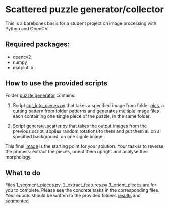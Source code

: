# Scattered puzzle generator/collector
This is a barebones basis for a student project on image processing with Python and OpenCV.


## Required packages:
* opencv2
* numpy
* matplotlib

## How to use the provided scripts
Folder [puzzle generator](fm_puzzle_barebones/puzzle_generator) contains:
1. Script [cut_into_pieces.py](\puzzle_generator\cut_into_pieces.py) that takes a specified image from folder [pics](\puzzle_generator\pics), a cutting pattern from folder [patterns](\puzzle_generator\ppatterns) and generates multiple image files each containing one single piece of the puzzle, in the same folder.

2. Script [generate_scatter.py](\puzzle_generator\generate_scatter.py) that takes the output images from the previous script, applies random rotations to them and put them all on a specified background, on one signle image.

This final [image](\puzzle_generator\puzzle_unsolved.jpg) is the starting point for your solution. Your task is to reverse the process: extract the pieces, orient them upright and analyse their morphology.

## What to do
Files [1_segment_pieces.py](\1_segment_pieces.py), [2_extract_features.py](\2_extract_features.py)
[3_orient_pieces](\3_orient_pieces) are for you to complete. Please see the concrete tasks in the corresponding files. Your ouputs should be written to the provided folders [results](\results) and [segmented](\segmented)
